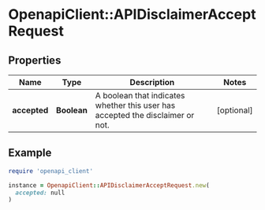 # OpenapiClient::APIDisclaimerAcceptRequest

## Properties

| Name | Type | Description | Notes |
| ---- | ---- | ----------- | ----- |
| **accepted** | **Boolean** | A boolean that indicates whether this user has accepted the disclaimer or not. | [optional] |

## Example

```ruby
require 'openapi_client'

instance = OpenapiClient::APIDisclaimerAcceptRequest.new(
  accepted: null
)
```

